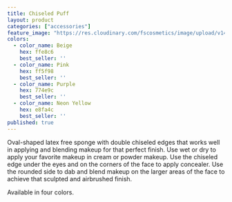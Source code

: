 ```yaml
---
title: Chiseled Puff
layout: product
categories: ["accessories"]
feature_image: "https://res.cloudinary.com/fscosmetics/image/upload/v1490092566/chiseled_puff.jpg"
colors:
  - color_name: Beige
    hex: ffe8c6
    best_seller: ''
  - color_name: Pink
    hex: ff5f98
    best_seller: ''
  - color_name: Purple
    hex: 774e9c
    best_seller: ''
  - color_name: Neon Yellow
    hex: e8fa4c
    best_seller: ''
published: true
---
```

Oval-shaped latex free sponge with double chiseled edges that works well in applying and blending makeup for that perfect finish. Use wet or dry to apply your favorite makeup in cream or powder makeup. Use the chiseled edge under the eyes and on the corners of the face to apply concealer. Use the rounded side to dab and blend makeup on the larger areas of the face to achieve that sculpted and airbrushed finish.

Available in four colors.
